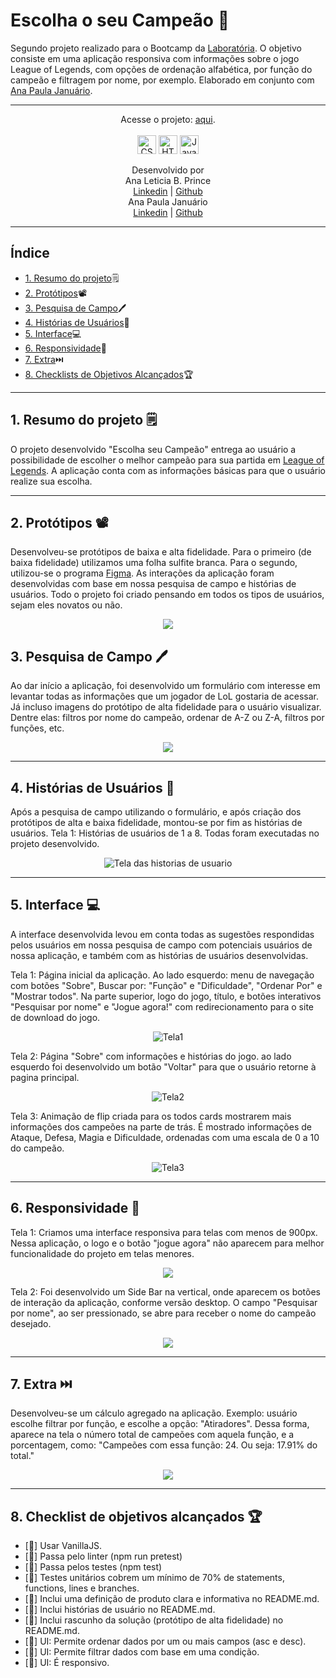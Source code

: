 # Escolha o seu Campeão 🥇

Segundo projeto realizado para o Bootcamp da [Laboratória](https://www.laboratoria.la/br). O objetivo consiste em uma aplicação responsiva com informações sobre o jogo League of Legends, com opções de ordenação alfabética, por função do campeão e filtragem por nome, por exemplo. Elaborado em conjunto com [Ana Paula Januário](https://github.com/paulajanu).

***
<div align="center">
  
  Acesse o projeto: [aqui](https://github.com/analeticiabacha/SAP009-data-lovers).  
  <br>
  <img src="https://cdn.jsdelivr.net/gh/devicons/devicon/icons/css3/css3-original.svg" alt="CSS3" style="height: 30px;"/>
  <img src="https://cdn.jsdelivr.net/gh/devicons/devicon/icons/html5/html5-original.svg" alt="HTML5" style="height: 30px;"/>
  <img src="https://cdn.jsdelivr.net/gh/devicons/devicon/icons/javascript/javascript-original.svg" alt="JavaScript" style="height: 30px;"/>
  <br>

  Desenvolvido por 
  <br>
  Ana Leticia B. Prince <br> 
  [Linkedin](https://www.linkedin.com/in/analeticiabacha) | [Github](https://github.com/analeticiabacha)
  <br>
  Ana Paula Januário <br>
  [Linkedin](https://www.linkedin.com/in/ana-paula-413517259/) | [Github](https://github.com/paulajanu)
</div>
 
***
## Índice

* [1. Resumo do projeto](#1-resumo-do-projeto)🗒️
* [2. Protótipos](#2-prototipos)📽️
* [3. Pesquisa de Campo](#3-pesquisa-de-campo)🖊️
* [4. Histórias de Usuários](#3-historias-de-usuarios)📌
* [5. Interface](#4-interface)💻
* [6. Responsividade](#4-responsividade)📱
* [7. Extra](#4-extra)⏭️
* [8. Checklists de Objetivos Alcançados](#8-checklist-de-objetivos-alcançados)🏆


***
## 1. Resumo do projeto 🗒️

O projeto desenvolvido "Escolha seu Campeão" entrega ao usuário a possibilidade de escolher o melhor campeão para sua partida em [League of Legends](https://pt.wikipedia.org/wiki/League_of_Legends). A aplicação conta com as informações básicas para que o usuário realize sua escolha.

***
## 2. Protótipos 📽️

Desenvolveu-se protótipos de baixa e alta fidelidade. Para o primeiro (de baixa fidelidade) utilizamos uma folha sulfite branca. Para o segundo, utilizou-se o programa [Figma](www.figma.com). As interações da aplicação foram desenvolvidas com base em nossa pesquisa de campo e histórias de usuários. Todo o projeto foi criado pensando em todos os tipos de usuários, sejam eles novatos ou não.

<div align='center'>
<img src="https://user-images.githubusercontent.com/30864314/218770635-25c7c695-4228-4d06-a019-3e6199d90979.png"/>
</div>

## 3. Pesquisa de Campo 🖊️

Ao dar início a aplicação, foi desenvolvido um formulário com interesse em levantar todas as informações que um jogador de LoL gostaria de acessar. Já incluso imagens do protótipo de alta fidelidade para o usuário visualizar. Dentre elas: filtros por nome do campeão, ordenar de A-Z ou Z-A, filtros por funções, etc.

<div align='center'>
<img src="https://user-images.githubusercontent.com/30864314/218821699-bbdac792-77a6-4e78-bad5-eb8eb33f144a.png"/>
</div> 

***

## 4. Histórias de Usuários 📌
 Após a pesquisa de campo utilizando o formulário, e após criação dos protótipos de alta e baixa fidelidade, montou-se por fim as histórias de usuários.
 Tela 1: Histórias de usuários de 1 a 8. Todas foram executadas no projeto desenvolvido.
 
 <div align='center'>
<img alt="Tela das historias de usuario" src="https://user-images.githubusercontent.com/30864314/218828808-386d4581-5261-473e-8956-c22490368625.png"/>
</div> 
 
 
***

## 5. Interface 💻

A interface desenvolvida levou em conta todas as sugestões respondidas pelos usuários em nossa pesquisa de campo com potenciais usuários de nossa aplicação, e também com as histórias de usuários desenvolvidas.

Tela 1: Página inicial da aplicação. Ao lado esquerdo: menu de navegação com botões "Sobre", Buscar por: "Função" e "Dificuldade", "Ordenar Por" e "Mostrar todos".
Na parte superior, logo do jogo, título, e botões interativos "Pesquisar por nome" e "Jogue agora!" com redirecionamento para o site de download do jogo.
<div align='center'>
<img alt="Tela1" src="https://user-images.githubusercontent.com/30864314/218776209-61077be1-f98c-434f-acf3-fe6cbdf888d3.png"/>
</div> 
 
Tela 2: Página "Sobre" com informações e histórias do jogo. ao lado esquerdo foi desenvolvido um botão "Voltar" para que o usuário retorne à pagina principal.
<div align='center'>
<img alt="Tela2" src="https://user-images.githubusercontent.com/30864314/218776664-a9481f1a-5f50-4994-8cbd-2eb207daad8d.png"/>
</div> 
 
Tela 3: Animação de flip criada para os todos cards mostrarem mais informações dos campeões na parte de trás. É mostrado informações de Ataque, Defesa, Magia e Dificuldade, ordenadas com uma escala de 0 a 10 do campeão.
<div align='center'>
<img alt="Tela3" src="https://user-images.githubusercontent.com/30864314/218809695-e47446dc-08e0-4d44-b1cd-e5843e3604aa.png"/>
</div> 
 
***
## 6. Responsividade 📱
Tela 1: Criamos uma interface responsiva para telas com menos de 900px. Nessa aplicação, o logo e o botão "jogue agora" não aparecem para melhor funcionalidade do projeto em telas menores. 
<div align='center'>
<img src="https://user-images.githubusercontent.com/30864314/218776897-c5b5d5cc-7344-4932-8e6e-3a1030619631.png"/>
</div> 

Tela 2: Foi desenvolvido um Side Bar na vertical, onde aparecem os botões de interação da aplicação, conforme versão desktop. O campo "Pesquisar por nome", ao ser pressionado, se abre para receber o nome do campeão desejado.

<div align='center'>
<img src="https://user-images.githubusercontent.com/30864314/218777226-3bef45cd-9d46-4f3f-bcb5-18ca0d189e4c.png"/>
</div> 

***
## 7. Extra ⏭️

Desenvolveu-se um cálculo agregado na aplicação. Exemplo: usuário escolhe filtrar por função, e escolhe a opção: "Atiradores". Dessa forma, aparece na tela o número total de campeões com aquela função, e a porcentagem, como: "Campeões com essa função: 24. Ou seja: 17.91% do total."
<div align='center'>
<img src="https://user-images.githubusercontent.com/30864314/218814325-3d0c0212-0e3e-4b5b-8d19-bad84889eb7e.png"/>
</div> 

***
## 8. Checklist de objetivos alcançados 🏆 

 - [:star2:] Usar VanillaJS.
 - [:star2:] Passa pelo linter (npm run pretest)
 - [:star2:] Passa pelos testes (npm test)
 - [:star2:] Testes unitários cobrem um mínimo de 70% de statements, functions, lines e branches.
 - [:star2:] Inclui uma definição de produto clara e informativa no README.md.
 - [:star2:] Inclui histórias de usuário no README.md.
 - [:star2:] Inclui rascunho da solução (protótipo de alta fidelidade) no README.md.
 - [:star2:] UI: Permite ordenar dados por um ou mais campos (asc e desc).
 - [:star2:] UI: Permite filtrar dados com base em uma condição.
 - [:star2:] UI: É responsivo.

